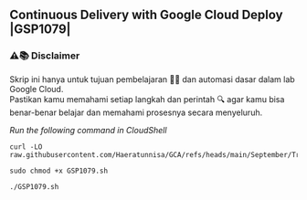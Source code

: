 Continuous Delivery with Google Cloud Deploy |GSP1079|
---
### ⚠️📚 Disclaimer

Skrip ini hanya untuk tujuan pembelajaran 🧑‍🎓 dan automasi dasar dalam lab Google Cloud.  
Pastikan kamu memahami setiap langkah dan perintah 🔍 agar kamu bisa benar-benar belajar dan memahami prosesnya secara menyeluruh.

_Run the following command in CloudShell_
```
curl -LO raw.githubusercontent.com/Haeratunnisa/GCA/refs/heads/main/September/Trivia%20Week%203/Continuous%20Delivery%20with%20Google%20Cloud%20Deploy/GSP1079.sh

sudo chmod +x GSP1079.sh

./GSP1079.sh
